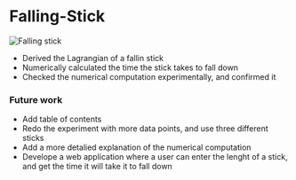 # Falling-Stick

![Falling stick](https://github.com/HeyHeyPlane/Computational-Physics/blob/main/Falling-Stick/falling_stick.png)

- Derived the Lagrangian of a fallin stick
- Numerically calculated the time the stick takes to fall down
- Checked the numerical computation experimentally, and confirmed it

### Future work
- Add table of contents
- Redo the experiment with more data points, and use three different sticks
- Add a more detalied explanation of the numerical computation
- Develope a web application where a user can enter the lenght of a stick, and get the time it will take it to fall down